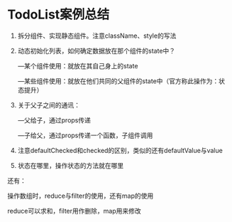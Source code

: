 # TodoList案例总结

1. 拆分组件、实现静态组件。注意className、style的写法

2. 动态初始化列表，如何确定数据放在那个组件的state中？

   —某个组件使用：就放在其自己身上的state

   —某些组件使用：就放在他们共同的父组件的state中（官方称此操作为：状态提升）

3. 关于父子之间的通讯：

   —父给子，通过props传递

   —子给父，通过props传递一个函数，子组件调用

4. 注意defaultChecked和checked的区别，类似的还有defaultValue与value

5. 状态在哪里，操作状态的方法就在哪里



还有：

操作数组时，reduce与filter的使用，还有map的使用

reduce可以求和，filter用作删除，map用来修改